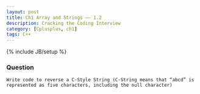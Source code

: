 ```yaml
---
layout: post
title: Ch1 Array and Strings —— 1.2
description: Cracking the Coding Interview
category: [Cplusplus, ch1]
tags: C++
---
```

{% include JB/setup %}

### Question

	Write code to reverse a C-Style String (C-String means that “abcd” is represented as five characters, including the null character)
